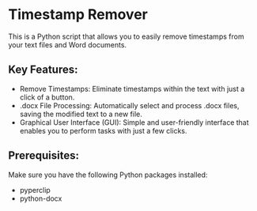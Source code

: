 # Timestamp Remover
This is a Python script that allows you to easily remove timestamps from your text files and Word documents.

## Key Features:
- Remove Timestamps: Eliminate timestamps within the text with just a click of a button.
- .docx File Processing: Automatically select and process .docx files, saving the modified text to a new file.
- Graphical User Interface (GUI): Simple and user-friendly interface that enables you to perform tasks with just a few clicks.

## Prerequisites:
Make sure you have the following Python packages installed:

- pyperclip
- python-docx

